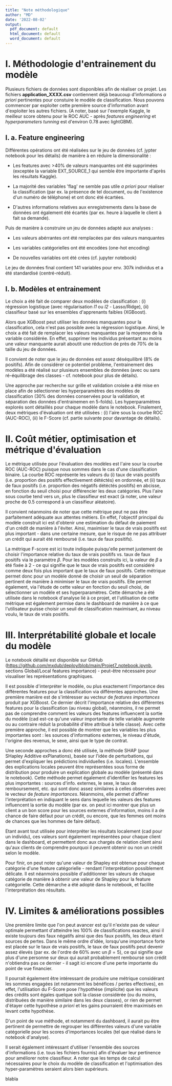 ```yaml
---
title: "Note méthodologique"
author: "MD"
date: '2022-08-02'
output:
  pdf_document: default
  html_document: default
  word_document: default
---
```


# I. Méthodologie d'entrainement du modèle

Plusieurs fichiers de données sont disponibles afin de réaliser ce projet. Les fichiers **application_XXXX.csv** contiennent déjà beaucoup d'informations *a priori* pertinentes pour constuire le modèle de classification. Nous pouvons commencer par exploiter cette première source d'information avant d'exploiter les autres fichiers. (A noter, basé sur l'exemple Kaggle, le meilleur score obtenu pour le ROC AUC - après *features engineering* et *hyperparameters tunning* est d'environ 0.78 avec lightGBM).

## I. a. Feature engineering

Différentes opérations ont été réalisées sur le jeu de données (cf. jypter notebook pour les détails) de manière à en réduire la dimensionalité :

-   Les features avec \>40% de valeurs manquantes ont été supprimées (exceptée la variable EXT_SOURCE_1 qui semble être importante d'après les résultats Kaggle).

-   La majorité des variables 'flag' ne semble pas utile *a priori* pour réaliser la classification (par ex. la présence de tel document, ou de l'existence d'un numéro de téléphone) et ont donc été écartées.

-   D'autres informations relatives aux enregistrements dans la base de données ont également été écartés (par ex. heure à laquelle le client à fait sa demande).

Puis de manière à construire un jeu de données adapté aux analyses :

-   Les valeurs abérrantes ont été remplacées par des valeurs manquantes

-   Les variables catégorielles ont été encodées (one-hot encoding)

-   De nouvelles variables ont été crées (cf. jupyter notebook)

Le jeu de données final contient 141 variables pour env. 307k individus et a été standardisé (centré-réduit).

## I. b. Modèles et entrainement

Le choix a été fait de comparer deux modèles de classification : (i) régression logistique (avec régularisation *l1* ou *l2* - Lasso/Ridge), (ii) classifieur basé sur les ensembles d'apprenants faibles (XGBoost).

Alors que XGBoost peut utiliser les données manquantes pour la classification, cela n'est pas possible avec la régression logistique. Ainsi, le choix a été fait de remplacer les valeurs manquantes par la moyenne de la variable considérée. En effet, supprimer les individus présentant au moins une valeur manquante aurait aboutit une réduction de près de 70% de la taille du jeu de données.

Il convient de noter que le jeu de données est assez déséquilibré (8% de positifs). Afin de considérer ce potentiel problème, l'entrainement des modèles a été réalisé sur plusieurs ensembles de données (avec ou sans ré-équilibrage des classes - cf. notebook pour plus de détails).

Une approche par recherche sur grille et validation croisée a été mise en place afin de sélectionner les hyperparamètres des modèles de classification (30% des données conservées pour la validation, et séparation des données d'entrainemen en 5-folds). Les hyperparamètres explorés sont détaillés pour chaque modèle dans le notebook. Finalement, deux métriques d'évaluation ont été utilisées : (i) l'aire sous la courbe ROC (AUC-ROC), (ii) le F-Score (cf. partie suivante pour davantage de détails).

# II. Coût métier, optimisation et métrique d'évaluation

Le métrique utilisée pour l'évaluation des modèles est l'aire sour la courbe ROC (AUC-ROC) puisque nous sommes dans le cas d'une classification binaire. La courbe ROC représente les valeurs du (i) taux de vrais positifs (i.e. proportion des positifs effectivement détéctés) en ordonnée, et (ii) taux de faux positifs (i.e. proportion des négatifs détéctés positifs) en abcisse, en fonction du seuil choisi pour différencier les deux catégories. Plus l'aire sous courbe tend vers un, plus le classifieur est exact (à noter, une valeur proche de 0.5 correspond à un classifieur aléatoire). 

Il convient néanmoins de noter que cette métrique peut ne pas être parfaitement adéquate aux attentes métiers. En effet, l'objectif principal du modèle construit ici est d'obtenir une estimation du défaut de paiement d'un crédit de manière à l'éviter. Ainsi, maximiser le taux de vrais positifs est plus important - dans une certaine mesure, que le risque de ne pas attribuer un crédit qui aurait été remboursé (i.e. taux de faux positifs).

La métrique F-score est ici toute indiquée puisqu'elle permet justement de choisir l'importance relative du taux de vrais positifs vs. taux de faux positifs via le paramètre $\beta$. Pour les modèles construits ici, la valeur de $\beta$ a été fixée à 2 - ce qui signifie que le taux de vrais positifs est considéré comme deux fois plus important que le taux de faux positifs. Cette métrique permet donc pour un modèle donné de choisir un seuil de séparation pertinent de manière à minimiser le taux de vrais positifs. Elle permet également, via l'étude de cette valeur en fonction du seuil choisi, de sélectionner un modèle et ses hyperparamètres. Cette démarche a été utilisée dans le notebook d'analyse lié à ce projet, et l'utilisation de cette métrique est également permise dans le dashboard de manière à ce que l'utilisateur puisse choisir un seuil de classification maximisant, au niveau voulu, le taux de vrais positifs. 

# III. Interprétabilité globale et locale du modèle

Le notebook détaillé est disponible sur GitHub (https://github.com/mxdub/deploy/blob/main/Projet7_notebook.ipynb, sections Global/Local features importance) - peut-être nécessaire pour visualiser les représentations graphiques.

Il est possible d'interpréter le modèle, ou plus exactement l'importance des différentes features pour la classification via différentes approches. Une première manière est de s'intéresser au vecteur de _features importances_  produit par XGBoost. Ce dernier décrit l'importance relative des différentes features pour la classification (au niveau global), néanmoins, il ne permet pas de comprendre comment les valeurs des features influencent la sortie du modèle (cad est-ce qu'une valeur importante de telle variable augmente ou au contraire réduit la probabilité d'être attribué à telle classe). Avec cette première approche, il est possible de montrer que les variables les plus importantes sont : les sources d'informations externes, le niveau d'étude, l'origine des revenus, le sexe, ainsi que le type de contrat. 

Une seconde approches a donc été utilisée, la méthode SHAP (pour SHapley Additive exPlanations), basée sur l'idée de perturbations, qui permet d'expliquer les prédictions individuelles (i.e. locales). L'ensemble des explications locales peuvent être représentées sous forme de distribution pour produire un explication globale au modèle (présenté dans le notebook). Cette méthode permet également d'identifier les features les plus importantes : sources d'info. externes, le sexe, le taux de remboursement, etc. qui sont donc assez similaires à celles observées avec le vecteur de _feature importances_. Néanmoins, elle permet d'affiner l'interprétation en indiquant le sens dans lequelle les valeurs des features influencent la sortie du modèle (par ex. on peut ici montrer que plus un client a un bon score pour les sources externes d'information, moins il a de chance de faire défaut pour un crédit, ou encore, que les femmes ont moins de chances que les hommes de faire défaut). 

Etant avant tout utilisée pour interpréter les résultats localement (cad pour un individu), ces valeurs sont également représentées pour chaque client dans le dashboard, et permettent donc aux chargés de relation client ainsi qu'aux clients de comprendre pourquoi il peuvent obtenir ou non un crédit selon le modèle. 

Pour finir, on peut noter qu'une valeur de Shapley est obtenue pour chaque catégorie d'une feature catégorielle - rendant l'interprétation possiblement délicate. Il est néanmoins possible d'additionner les valeurs de chaque catégorie de manière à obtenir une valeur de Shapley pour la feature catégorielle. Cette démarche a été adopté dans le notebook, et facilite l'interprétation des résultats. 

# IV. Limites & améliorations possibles

Une première limite que l'on peut avancer est qu'il n'existe pas de valeur optimale permettant d'atteindre les 100% de classifications exactes, ainsi il existe toujours des faux négatifs ainsi que des faux positifs, les deux étant sources de pertes. Dans le même ordre d'idée, lorsqu'une importance forte est placée sur le taux de vrais positifs, le taux de faux positifs peut devenir assez élevés (par ex. de l'ordre de 60% avec un $\beta = 5$), ce qui signifie que plus d'une personne sur deux qui aurait probablement remboursé son crédit n'obtiendra pas ce dernier - il sagit ici encore d'une perte importante du point de vue financier. 

Il pourrait également être intéressant de produire une métrique considérant les sommes engagées (et notamment les bénéfices / pertes effectives), en effet, l'utilisation du F-Score pose l'hypothèse (implicite) que les valeurs des crédits sont égales quelque soit la classe considérée (ou du moins, distribuées de manière similaire dans les deux classes), or rien de permet d'étayer cette hypothèse *a priori* et les gains pourraient être maximisés en levant cette hypothèse.

D'un point de vue méthode, et notamment du dashboard, il aurait pu être pertinent de permettre de regrouper les différentes valeurs d'une variable catégorielle pour les scores d'importances locales (tel que réalisé dans le notebook d'analyse). 

Il serait également intéressant d'utiliser l'ensemble des sources d'informations (i.e. tous les fichiers fournis) afin d'évaluer leur pertinence pour améliorer notre classifieur. A noter que les temps de calcul nécessaires pour le choix du modèle de classification et l'optimisation des hyper-paramètres seraient alors bien supérieurs. 

blabla
